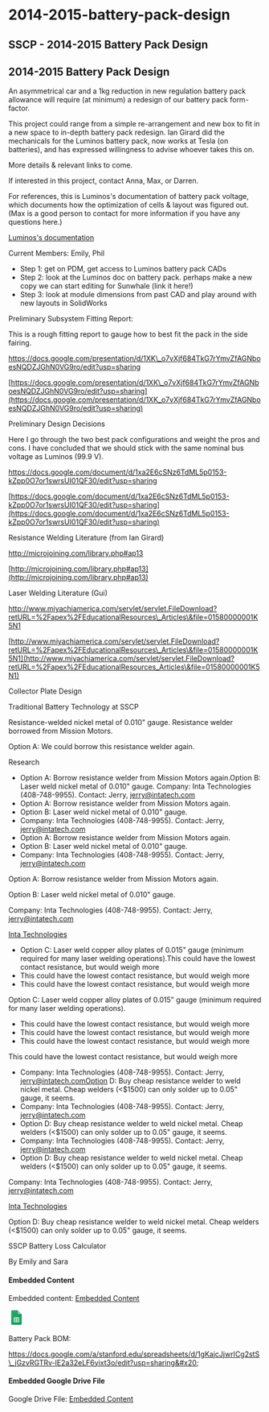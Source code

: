 # 2014-2015-battery-pack-design

## SSCP - 2014-2015 Battery Pack Design

## 2014-2015 Battery Pack Design

An asymmetrical car and a 1kg reduction in new regulation battery pack allowance will require (at minimum) a redesign of our battery pack form-factor.

This project could range from a simple re-arrangement and new box to fit in a new space to in-depth battery pack redesign. Ian Girard did the mechanicals for the Luminos battery pack, now works at Tesla (on batteries), and has expressed willingness to advise whoever takes this on.

More details & relevant links to come.&#x20;

If interested in this project, contact Anna, Max, or Darren.

For references, this is Luminos's documentation of battery pack voltage, which documents how the optimization of cells & layout was figured out. (Max is a good person to contact for more information if you have any questions here.)

[Luminos's documentation](../../../../../../stanford.edu/testduplicationsscp/home/sscp-2012-2013/electrical-2012-2013/electrical-systems/battery-pack-voltage/)

Current Members: Emily, Phil

* Step 1: get on PDM, get access to Luminos battery pack CADs
* Step 2: look at the Luminos doc on battery pack. perhaps make a new copy we can start editing for Sunwhale (link it here!)
* Step 3: look at module dimensions from past CAD and play around with new layouts in SolidWorks

Preliminary Subsystem Fitting Report:&#x20;

This is a rough fitting report to gauge how to best fit the pack in the side fairing.&#x20;

https://docs.google.com/presentation/d/1XK\_o7vXjf684TkG7rYmvZfAGNboesNQDZJGhN0VG9ro/edit?usp=sharing

[https://docs.google.com/presentation/d/1XK\_o7vXjf684TkG7rYmvZfAGNboesNQDZJGhN0VG9ro/edit?usp=sharing](https://docs.google.com/presentation/d/1XK_o7vXjf684TkG7rYmvZfAGNboesNQDZJGhN0VG9ro/edit?usp=sharing)

Preliminary Design Decisions

Here I go through the two best pack configurations and weight the pros and cons. I have concluded that we should stick with the same nominal bus voltage as Luminos (99.9 V).

https://docs.google.com/document/d/1xa2E6cSNz6TdML5p0153-kZpp0O7or1swrsUI01QF30/edit?usp=sharing

[https://docs.google.com/document/d/1xa2E6cSNz6TdML5p0153-kZpp0O7or1swrsUI01QF30/edit?usp=sharing](https://docs.google.com/document/d/1xa2E6cSNz6TdML5p0153-kZpp0O7or1swrsUI01QF30/edit?usp=sharing)

Resistance Welding Literature (from Ian Girard)

http://microjoining.com/library.php#ap13

[http://microjoining.com/library.php#ap13](http://microjoining.com/library.php#ap13)

Laser Welding Literature (Gui)

http://www.miyachiamerica.com/servlet/servlet.FileDownload?retURL=%2Fapex%2FEducationalResources\_Articles\&file=01580000001K5N1

[http://www.miyachiamerica.com/servlet/servlet.FileDownload?retURL=%2Fapex%2FEducationalResources\_Articles\&file=01580000001K5N1](http://www.miyachiamerica.com/servlet/servlet.FileDownload?retURL=%2Fapex%2FEducationalResources_Articles\&file=01580000001K5N1)

Collector Plate Design&#x20;

Traditional Battery Technology at SSCP

Resistance-welded nickel metal of 0.010" gauge. Resistance welder borrowed from Mission Motors.&#x20;

Option A: We could borrow this resistance welder again.

Research

* Option A: Borrow resistance welder from Mission Motors again.Option B: Laser weld nickel metal of 0.010" gauge. Company: Inta Technologies (408-748-9955). Contact: Jerry, jerry@intatech.com
* Option A: Borrow resistance welder from Mission Motors again.
* Option B: Laser weld nickel metal of 0.010" gauge.&#x20;
* Company: Inta Technologies (408-748-9955). Contact: Jerry, jerry@intatech.com
* Option A: Borrow resistance welder from Mission Motors again.
* Option B: Laser weld nickel metal of 0.010" gauge.&#x20;
* Company: Inta Technologies (408-748-9955). Contact: Jerry, jerry@intatech.com

Option A: Borrow resistance welder from Mission Motors again.

Option B: Laser weld nickel metal of 0.010" gauge.&#x20;

Company: Inta Technologies (408-748-9955). Contact: Jerry, jerry@intatech.com

[Inta Technologies](http://www.intatech.com/precision-laser-welding-services.html)

* Option C: Laser weld copper alloy plates of 0.015" gauge (minimum required for many laser welding operations).This could have the lowest contact resistance, but would weigh more
* This could have the lowest contact resistance, but would weigh more
* This could have the lowest contact resistance, but would weigh more

Option C: Laser weld copper alloy plates of 0.015" gauge (minimum required for many laser welding operations).

* This could have the lowest contact resistance, but would weigh more
* This could have the lowest contact resistance, but would weigh more
* This could have the lowest contact resistance, but would weigh more

This could have the lowest contact resistance, but would weigh more

* Company: Inta Technologies (408-748-9955). Contact: Jerry, jerry@intatech.comOption D: Buy cheap resistance welder to weld nickel metal. Cheap welders (<$1500) can only solder up to 0.05" gauge, it seems.&#x20;
* Company: Inta Technologies (408-748-9955). Contact: Jerry, jerry@intatech.com
* Option D: Buy cheap resistance welder to weld nickel metal. Cheap welders (<$1500) can only solder up to 0.05" gauge, it seems.&#x20;
* Company: Inta Technologies (408-748-9955). Contact: Jerry, jerry@intatech.com
* Option D: Buy cheap resistance welder to weld nickel metal. Cheap welders (<$1500) can only solder up to 0.05" gauge, it seems.&#x20;

Company: Inta Technologies (408-748-9955). Contact: Jerry, jerry@intatech.com

[Inta Technologies](http://www.intatech.com/precision-laser-welding-services.html)

Option D: Buy cheap resistance welder to weld nickel metal. Cheap welders (<$1500) can only solder up to 0.05" gauge, it seems.&#x20;

SSCP Battery Loss Calculator

By Emily and Sara

#### Embedded Content

Embedded content: [Embedded Content](2014-2015-battery-pack-design.md)

![](../../../../../assets/sheets_32dp.png)

Battery Pack BOM:&#x20;

https://docs.google.com/a/stanford.edu/spreadsheets/d/1gKajcJjwrICg2stS\_jGzvRGTRv-lE2a32eLF6yixt3o/edit?usp=sharing&#x20;

#### Embedded Google Drive File

Google Drive File: [Embedded Content](https://drive.google.com/embeddedfolderview?id=1QnW4J7l8r0A3u-CjPKp7LuTHnKWfHEs4#list)
